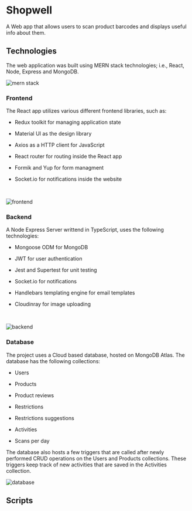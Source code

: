 # Shopwell

A Web app that allows users to scan product barcodes and displays useful info about them.

## Technologies

The web application was built using MERN stack technologies; i.e., React, Node, Express and MongoDB.

![mern stack](https://drive.google.com/uc?id=17Nd3A9ItvA-bIsaxaKlOV2Nt9u_b3l0V)

### Frontend

The React app utilizes various different frontend libraries, such as:

* Redux toolkit for managing application state

* Material UI as the design library

* Axios as a HTTP client for JavaScript

* React router for routing inside the React app

* Formik and Yup for form managment

* Socket.io for notifications inside the website

<br>

![frontend](https://drive.google.com/uc?id=1PNK6TV_3L25f6JYCCPf2yLpmS0wtv44Q)

### Backend

A Node Express Server writtend in TypeScript, uses the following technologies:

* Mongoose ODM for MongoDB

* JWT for user authentication

* Jest and Supertest for unit testing

* Socket.io for notifications

* Handlebars templating engine for email templates

* Cloudinray for image uploading

<br>

![backend](https://drive.google.com/uc?id=12PwxEUyoCoYE6vyKmU9rmZa8NTquVtvM)

### Database

The project uses a Cloud based database, hosted on MongoDB Atlas. The database has the following collections:

* Users

* Products

* Product reviews

* Restrictions

* Restrictions suggestions

* Activities

* Scans per day

The database also hosts a few triggers that are called after newly performed CRUD operations on the Users and Products collections. These triggers keep track of new activities that are saved in the Activities collection.

![database](https://drive.google.com/uc?id=1IpF9iNwvrL3Q1S8mIcvwAEDATEXV-h1L)

## Scripts
